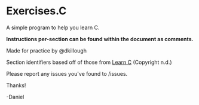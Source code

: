 <h1>Exercises.C</h1>

A simple program to help you learn C.

<b>Instructions per-section can be found within the document as comments.</b>

Made for practice by @dkillough

Section identifiers based off of those from [Learn C](https://www.learn-c.org) (Copyright n.d.)

Please report any issues you've found to /issues.

Thanks!

-Daniel
